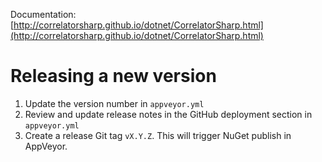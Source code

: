 Documentation: [http://correlatorsharp.github.io/dotnet/CorrelatorSharp.html](http://correlatorsharp.github.io/dotnet/CorrelatorSharp.html)


# Releasing a new version

1. Update the version number in `appveyor.yml`
1. Review and update release notes in the GitHub deployment section in `appveyor.yml` 
1. Create a release Git tag `vX.Y.Z`. This will trigger NuGet publish in AppVeyor.